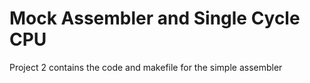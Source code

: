 # Mock Assembler and Single Cycle CPU
Project 2 contains the code and makefile for the simple assembler

